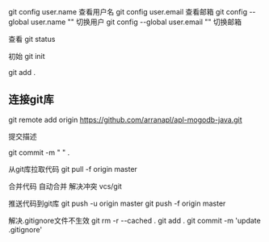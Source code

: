 git config user.name 查看用户名
git config user.email 查看邮箱
git config --global user.name "" 切换用户
git config --global user.email "" 切换邮箱


查看
git status

初始
  git init

  git add .

## 连接git库
   git remote add origin https://github.com/arranapl/apl-mogodb-java.git
    
    
提交描述

  git commit -m " " .


从git库拉取代码
  git pull -f origin master

合并代码
   自动合并
   解决冲突  vcs/git


推送代码到git库
  git push -u origin master
  git push -f origin master



解决.gitignore文件不生效
git rm -r --cached .
git add .
git commit -m 'update .gitignore'



